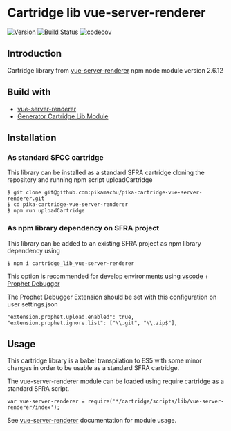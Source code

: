 # Cartridge lib vue-server-renderer

[![Version](https://img.shields.io/npm/v/cartridge_lib_vue-server-renderer.svg)](https://npmjs.org/package/cartridge_lib_vue-server-renderer)
[![Build Status](https://travis-ci.com/pikamachu/pika-cartridge-vue-server-renderer.svg?branch=master)](https://travis-ci.com/pikamachu/pika-cartridge-vue-server-renderer)
[![codecov](https://codecov.io/gh/pikamachu/pika-cartridge-vue-server-renderer/branch/master/graph/badge.svg)](https://codecov.io/gh/pikamachu/pika-cartridge-vue-server-renderer)

## Introduction

Cartridge library from [vue-server-renderer](https://www.npmjs.com/package/vue-server-renderer) npm  node module version 2.6.12

## Build with

* [vue-server-renderer](https://www.npmjs.com/package/vue-server-renderer)
* [Generator Cartridge Lib Module](https://www.npmjs.com/package/generator-cartridge-lib-module)

## Installation

### As standard SFCC cartridge

This library can be installed as a standard SFRA cartridge cloning the repository and running npm script uploadCartridge

````
$ git clone git@github.com:pikamachu/pika-cartridge-vue-server-renderer.git
$ cd pika-cartridge-vue-server-renderer
$ npm run uploadCartridge
````

### As npm library dependency on SFRA project

This library can be added to an existing SFRA project as npm library dependency using

````
$ npm i cartridge_lib_vue-server-renderer
````

This option is recommended for develop environments using [vscode](https://code.visualstudio.com/) + [Prophet Debugger](https://marketplace.visualstudio.com/items?itemName=SqrTT.prophet)

The Prophet Debugger Extension should be set with this configuration on user settings.json
````
"extension.prophet.upload.enabled": true,
"extension.prophet.ignore.list": ["\\.git", "\\.zip$"],
````

## Usage

This cartridge library is a babel transpilation to ES5 with some minor changes in order to be usable as a standard SFRA cartridge.

The vue-server-renderer module can be loaded using require cartridge as a standard SFRA script.

````
var vue-server-renderer = require('*/cartridge/scripts/lib/vue-server-renderer/index');
````

See [vue-server-renderer](https://www.npmjs.com/package/vue-server-renderer) documentation for module usage.
